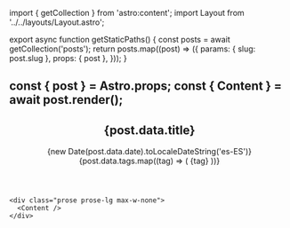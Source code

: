 import { getCollection } from 'astro:content';
import Layout from '../../layouts/Layout.astro';

export async function getStaticPaths() {
  const posts = await getCollection('posts');
  return posts.map((post) => ({
    params: { slug: post.slug },
    props: { post },
  }));
}

const { post } = Astro.props;
const { Content } = await post.render();
---

<Layout title={post.data.title}>
  <article class="max-w-3xl mx-auto">
    <header class="mb-8">
      <h1 class="text-4xl font-bold mb-4">{post.data.title}</h1>
      <div class="flex items-center gap-4 text-gray-600">
        <time datetime={post.data.date}>
          {new Date(post.data.date).toLocaleDateString('es-ES')}
        </time>
        <div class="flex gap-2">
          {post.data.tags.map((tag) => (
            <span class="bg-blue-100 text-blue-800 px-2 py-1 rounded text-sm">
              {tag}
            </span>
          ))}
        </div>
      </div>
    </header>
    
    <div class="prose prose-lg max-w-none">
      <Content />
    </div>
  </article>
</Layout>